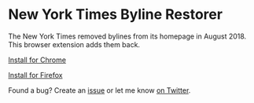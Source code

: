# New York Times Byline Restorer

The New York Times removed bylines from its homepage in August 2018. This browser extension adds them back.

[Install for Chrome](https://chrome.google.com/webstore/detail/new-york-times-byline-res/gfiejlblkeelpnbmknocgaedclbimdja)

[Install for Firefox](https://addons.mozilla.org/en-US/firefox/addon/new-york-times-byline-restorer/)

Found a bug? Create an [issue](https://github.com/dstillman/nyt-byline-restorer/issues) or let me know [on Twitter](https://twitter.com/danstillman).
